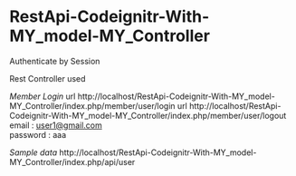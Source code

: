 # RestApi-Codeignitr-With-MY_model-MY_Controller

Authenticate by Session

Rest Controller used

<em>Member Login </em>
url http://localhost/RestApi-Codeignitr-With-MY_model-MY_Controller/index.php/member/user/login
url http://localhost/RestApi-Codeignitr-With-MY_model-MY_Controller/index.php/member/user/logout
email  : user1@gmail.com <br>
password : aaa<br>


<em>Sample data</em>
http://localhost/RestApi-Codeignitr-With-MY_model-MY_Controller/index.php/api/user
